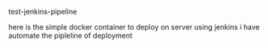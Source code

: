  test-jenkins-pipeline



here is the simple docker container to deploy on server using jenkins 
i have automate the pipleline of deployment
